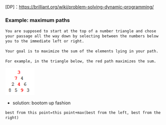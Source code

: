 [DP]：https://brilliant.org/wiki/problem-solving-dynamic-programming/
### Example: maximum paths
```
You are supposed to start at the top of a number triangle and chose your passage all the way down by selecting between the numbers below you to the immediate left or right.

Your goal is to maximize the sum of the elements lying in your path.

For example, in the triangle below, the red path maximizes the sum.

```
![ maximum path ](image/maximum_path.png)

* solution: bootom up fashion
```
best from this point=this point+max(best from the left, best from the right)
```
